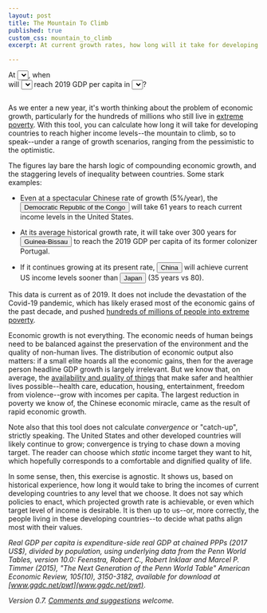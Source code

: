 ```yaml
---
layout: post
title: The Mountain To Climb
published: true
custom_css: mountain_to_climb
excerpt: At current growth rates, how long will it take for developing countries to catch up to the rich world?

---
```


<div id="toolbar">
<div id="interface">
	At <select id = "growthRates" ></select>, when <br />
	will <select id="selectCountry"></select> 
	reach 2019 GDP per capita in
	<select id="catchupCountry"></select>?
</div>
<div id="projection"></div>
</div>
<div style="clear: both; margin-bottom: 2em;"></div>
<div id="forecasts"></div>

As we enter a new year, it's worth thinking about the problem of economic growth, particularly for the hundreds of millions who still live in [extreme poverty](https://ourworldindata.org/extreme-poverty). With this tool, you can calculate how long it will take for developing countries to reach higher income levels--the mountain to climb, so to speak--under a range of growth scenarios, ranging from the pessimistic to the optimistic.

The figures lay bare the harsh logic of compounding economic growth, and the staggering levels of inequality between countries. Some stark examples:

* Even at a spectacular Chinese rate of growth (5%/year), the <button value="the D.R. Congo" id="example">Democratic Republic of the Congo</button> will take 61 years to reach current income levels in the United States.

* At its average historical growth rate, it will take over 300 years for <button value="Guinea-Bissau" id="example">Guinea-Bissau</button> to reach the 2019 GDP per capita of its former colonizer Portugal.

* If it continues growing at its present rate, <button value="China" id="example">China</button> will achieve current US income levels sooner than <button value="Japan" id="example">Japan</button> (35 years vs 80).

This data is current as of 2019. It does not include the devastation of the Covid-19 pandemic, which has likely erased most of the economic gains of the past decade, and pushed [hundreds of millions of people into extreme poverty](https://www.theguardian.com/global-development/2021/feb/03/decades-of-progress-on-extreme-poverty-now-in-reverse-due-to-covid). 

Economic growth is not everything. The economic needs of human beings need to be balanced against the preservation of the environment and the quality of non-human lives. The distribution of economic output also matters: if a small elite hoards all the economic gains, then for the average person headline GDP growth is largely irrelevant. But we know that, on average, the [availability and quality of things](https://ourworldindata.org/what-is-economic-growth) that make safer and healthier lives possible--health care, education, housing, entertainment, freedom from violence--grow with incomes per capita. The largest reduction in poverty we know of, the Chinese economic miracle, came as the result of rapid economic growth. 

Note also that this tool does not calculate _convergence_ or "catch-up", strictly speaking. The United States and other developed countries will likely continue to grow; convergence is trying to chase down a moving target. The reader can choose which _static_ income target they want to hit, which hopefully corresponds to a comfortable and dignified quality of life.

In some sense, then, this exercise is agnostic. It shows us, based on historical experience, how long it would take to bring the incomes of current developing countries to any level that we choose. It does not say which policies to enact, which projected growth rate is achievable, or even which target level of income is desirable. It is then up to us--or, more correctly, the people living in these developing countries--to decide what paths align most with their values.


_Real GDP per capita is expenditure-side real GDP at chained PPPs (2017 US$), divided by population, using underlying data from the Penn World Tables, version 10.0: Feenstra, Robert C., Robert Inklaar and Marcel P. Timmer (2015), "The Next Generation of the Penn World Table" American Economic Review, 105(10), 3150-3182, available for download at [www.ggdc.net/pwt](www.ggdc.net/pwt)_.

_Version 0.7. [Comments and suggestions](https://twitter.com/oliverwkim) welcome._

<script src="http://d3js.org/d3.v4.js"></script>
<script src="https://d3js.org/d3-scale-chromatic.v1.min.js"></script>
<script src="/assets/mountain_to_climb/mountain_to_climb.js"></script>


